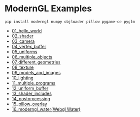# ModernGL Examples

```
pip install moderngl numpy objloader pillow pygame-ce pyglm
```

- [01_hello_world](01_hello_world.py)
- [02_shader](02_shader.py)
- [03_camera](03_camera.py)
- [04_vertex_buffer](04_vertex_buffer.py)
- [05_uniforms](05_uniforms.py)
- [06_multiple_objects](06_multiple_objects.py)
- [07_different_geometries](07_different_geometries.py)
- [08_texture](08_texture.py)
- [09_models_and_images](09_models_and_images.py)
- [10_lighting](10_lighting.py)
- [11_multiple_programs](11_multiple_programs.py)
- [12_uniform_buffer](12_uniform_buffer.py)
- [13_shader_includes](13_shader_includes.py)
- [14_postprocessing](14_postprocessing.py)
- [15_pillow_overlay](15_pillow_overlay.py)
- [16_moderngl_water(Webgl Water)](water/water_main.py)
